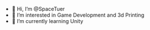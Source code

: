 - 👋 Hi, I’m @SpaceTuer
- 👀 I’m interested in Game Development and 3d Printing
- 🌱 I’m currently learning Unity
